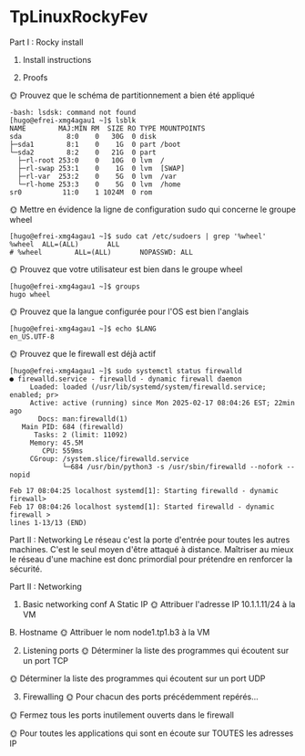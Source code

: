 # TpLinuxRockyFev

Part I : Rocky install

1. Install instructions

2. Proofs

🌞 Prouvez que le schéma de partitionnement a bien été appliqué

```[hugo@efrei-xmg4agau1 ~]$ lsdsk
-bash: lsdsk: command not found
[hugo@efrei-xmg4agau1 ~]$ lsblk
NAME        MAJ:MIN RM  SIZE RO TYPE MOUNTPOINTS
sda           8:0    0   30G  0 disk
├─sda1        8:1    0    1G  0 part /boot
└─sda2        8:2    0   21G  0 part
  ├─rl-root 253:0    0   10G  0 lvm  /
  ├─rl-swap 253:1    0    1G  0 lvm  [SWAP]
  ├─rl-var  253:2    0    5G  0 lvm  /var
  └─rl-home 253:3    0    5G  0 lvm  /home
sr0          11:0    1 1024M  0 rom
```

🌞 Mettre en évidence la ligne de configuration sudo qui concerne le groupe wheel
```
[hugo@efrei-xmg4agau1 ~]$ sudo cat /etc/sudoers | grep '%wheel'
%wheel  ALL=(ALL)       ALL
# %wheel        ALL=(ALL)       NOPASSWD: ALL
```

🌞 Prouvez que votre utilisateur est bien dans le groupe wheel
```
[hugo@efrei-xmg4agau1 ~]$ groups
hugo wheel
```

🌞 Prouvez que la langue configurée pour l'OS est bien l'anglais
```
[hugo@efrei-xmg4agau1 ~]$ echo $LANG
en_US.UTF-8
```

🌞 Prouvez que le firewall est déjà actif
```
[hugo@efrei-xmg4agau1 ~]$ sudo systemctl status firewalld
● firewalld.service - firewalld - dynamic firewall daemon
     Loaded: loaded (/usr/lib/systemd/system/firewalld.service; enabled; pr>
     Active: active (running) since Mon 2025-02-17 08:04:26 EST; 22min ago
       Docs: man:firewalld(1)
   Main PID: 684 (firewalld)
      Tasks: 2 (limit: 11092)
     Memory: 45.5M
        CPU: 559ms
     CGroup: /system.slice/firewalld.service
             └─684 /usr/bin/python3 -s /usr/sbin/firewalld --nofork --nopid

Feb 17 08:04:25 localhost systemd[1]: Starting firewalld - dynamic firewall>
Feb 17 08:04:26 localhost systemd[1]: Started firewalld - dynamic firewall >
lines 1-13/13 (END)
```

Part II : Networking
Le réseau c'est la porte d'entrée pour toutes les autres machines. C'est le seul moyen d'être attaqué à distance.
Maîtriser au mieux le réseau d'une machine est donc primordial pour prétendre en renforcer la sécurité.


Part II : Networking

1. Basic networking conf
 A Static IP
🌞 Attribuer l'adresse IP 10.1.1.11/24 à la VM


B. Hostname
🌞 Attribuer le nom node1.tp1.b3 à la VM



2. Listening ports
🌞 Déterminer la liste des programmes qui écoutent sur un port TCP


🌞 Déterminer la liste des programmes qui écoutent sur un port UDP

3. Firewalling
🌞 Pour chacun des ports précédemment repérés...


🌞 Fermez tous les ports inutilement ouverts dans le firewall



🌞 Pour toutes les applications qui sont en écoute sur TOUTES les adresses IP


